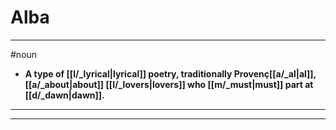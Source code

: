 # Alba
---
#noun
- **A type of [[l/_lyrical|lyrical]] poetry, traditionally Provenç[[a/_al|al]], [[a/_about|about]] [[l/_lovers|lovers]] who [[m/_must|must]] part at [[d/_dawn|dawn]].**
---
---

